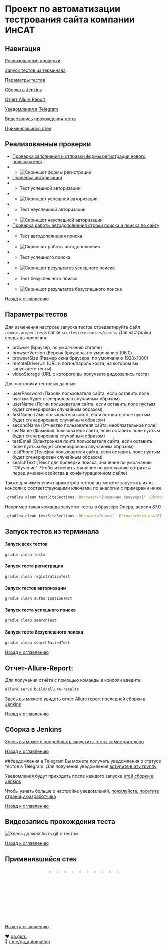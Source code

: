 # Проект по автоматизации тестрования сайта компании ИнСАТ

## Навигация

<a href="#Реализованные-проверки">Реализованные проверки</a>

<a href="#Запуск-тестов-из-терминала">Запуск тестов из терминала</a>

<a href="#Параметры-тестов">Параметры тестов</a>

<a href="#Сборка-в-Jenkins">Сборка в Jenkins</a>

<a href="#Отчет-Allure-Report">Отчет Allure Report</a>

<a href="#Уведомления-в-Telegram">Уведомления в Telegram</a>

<a href="#Видеозапись-прохождения-теста">Видеозапись прохождения теста</a>

<a href="#Применявшийся-стек">Применявшийся стек</a>

## Реализованные проверки

* <a href="#Проверка работы формы регистрации">Проверка заполнения и отправки формы регистрации нового пользователя</a>
* * <img  title="Скриншот формы регистрации" src="readme-files/screenshots/registration_form.png"  alt="Скриншот формы регистрации">
* <a href="#Проверки авторизации">Проверка авторизации</a>
* * Тест успешной авторизации
* * <img  title="Скриншот успешной авторизации" src="readme-files/screenshots/authorisation.png"  alt="Скриншот успешной авторизации">
* * Тест неуспешной авторизации
* * <img  title="Скриншот неуспешной авторизации" src="readme-files/screenshots/unsuccessful_authorisation.png"  alt="Скриншот неуспешной авторизации">
* <a href="#Проверка поиска">Проверка работы автодополнения строки поиска и поиска по сайту</a>
* * Тест автодополнения поиска
* * <img  title="Скриншот работы автодополнения" src="readme-files/screenshots/autocompletion.png"  alt="Скриншот работы автодополнения">
* * Тест успешного поиска
* * <img  title="Скриншот результатов успешного поиска" src="readme-files/screenshots/successful_search.png"  alt="Скриншот результатов успешного поиска">
* * Тест безуспешного поиска
* * <img  title="Скриншот результатов безуспешного поиска" src="readme-files/screenshots/unsuccessful_search.png"  alt="Скриншот результатов безуспешного поиска">

<a href="#Навигация">Назад к оглавлению</a>

## Параметры тестов
Для изменения настроек запуска тестов отредактируйте файл
``
remote.properties
``
в папке
``
src/test/resources/config
``
Для настройки среды выполнения

* browser (Браузер, по умолчанию chrome)
* browserVersion (Версия браузера, по умолчанию 106.0)
* browserSize (Размер окна браузера, по умолчанию 1920x1080)
* remoteDriverUrl (URL и логин/пароль хоста, на котором вы запускаете тесты)
* videoStorage (URL с которого вы получаете видеозапись теста)

Для настройки тестовых данных:

* userPassword (Пароль пользователя сайта, если оставить поле пустым будет сгенерирован случайным образом)
* userName (Логин пользователя сайта, если оставить поле пустым будет сгенерирован случайным образом)
* firstName (Имя пользователя сайта, если оставить поле пустым будет сгенерировано случайным образом)
* secondName (Отчество пользователя сайта, необязательное поле)
* lastName (Фамилия пользователя сайта, если оставить поле пустым будет сгенерирована случайным образом)
* testEmail (Электронная почта пользователя сайта, если оставить поле пустым будет сгенерирована случайным образом)
* testPhone (Телефон пользователя сайта, если оставить поле пустым будет сгенерирован случайным образом)
* searchText (Текст для проверки поиска, значение по умолчанию "Обучение". Чтобы изменить значение по умолчанию сотрите # перед именем свойства в конфигурационном файле)

Также для изменения параметров тестов вы можете запустить их из консоли с соответствующими ключами, по аналогии с примерами ниже

```bash
.gradlew clean testSiteSections -Dbrowser="{Название браузера}" -DbrowserVersion="{Версия браузера}" -DbrowserSize="{}" -DremoteDriverUrl="{https://Имя пользователя:Пароль@Адрес хоста, на котором проводится запуск тестов}"
```
Например такая команда запустит тесты в браузере Опера, версии 87.0
```bash
.gradlew clean testSiteSections -Dbrowser="opera" -DbrowserVersion="87.0"
```


## Запуск тестов из терминала
#### Запуск всех тестов
```bash
gradle clean tests
```
#### Запуск теста регистрации
```bash
gradle clean registrationTest
```
#### Запуск тестов авторизации
```bash
gradle clean authorisationTest
```
#### Запуск теста успешного поиска
```bash
gradle clean searchTest
```
#### Запуск теста безуспешного поиска
```bash
gradle clean searchFailedTest
```
<a href="#Навигация">Назад к оглавлению</a>

## Отчет-Allure-Report:
Для получения отчёта с помощью команды в консоли введите
```bash
allure serve build/allure-results
```

<a target="_blank" href="https://jenkins.autotests.cloud/job/">Здесь вы можете увидеть отчёт Allure report последней сборки в Jenkins</a>

<a href="#Навигация">Назад к оглавлению</a>

## Сборка в Jenkins
<a target="_blank" href="https://jenkins.autotests.cloud/job/">Здесь вы можете попробовать запустить тесты самостоятельно</a>

<a href="#Навигация">Назад к оглавлению</a>

##Уведомления в Telegram
Вы можете получать уведомления о статусе тестов в Telegram.
Для получения уведомления <a target="_blank" href="https://t.me/">вступите в эту группу</a>

Уведомления будут приходить после каждого запуска <a target="_blank" href="https://jenkins.autotests.cloud/job/">этой сборки в Jenkins </a>

Чтобы узнать больше о настройке уведомлений, <a target="_blank" href="https://github.com/qa-guru/allure-notifications">пожалуйста, посетите страницу разработчика</a>

<a href="#Навигация">Назад к оглавлению</a>

## Видеозапись прохождения теста
<p><img src="readme-files/test_video/" alt="Здесь должна быть gif с тестом"></p>

<a href="#Навигация">Назад к оглавлению</a>

## Применявшийся стек
<p align="center">
<img width="4%" title="IntelliJ IDEA" src="readme-files/logo/Intelij_IDEA.svg"  alt="IntelliJ IDEA">
<img width="4%" title="Java" src="readme-files/logo/Java.svg" alt="Java">
<img width="4%" title="Selenide" src="readme-files/logo/Selenide.svg" alt="Selenide">
<img width="4%" title="Selenoid" src="readme-files/logo/Selenoid.svg" alt="Selenoid">
<img width="4%" title="Allure Report" src="readme-files/logo/Allure_Report.svg" alt="Allure Report">
<img width="4%" title="Gradle" src="readme-files/logo/Gradle.svg" alt="Gradle">
<img width="4%" title="JUnit5" src="readme-files/logo/JUnit5.svg" alt="JUnit5">
<img width="4%" title="GitHub" src="readme-files/logo/GitHub.svg" alt="GitHub">
<img width="4%" title="Jenkins" src="readme-files/logo/Jenkins.svg" alt="Jenkins">
<img width="4%" title="Telegram" src="readme-files/logo/Telegram.svg" alt="Telegram">
</p>

<a href="#Навигация">Назад к оглавлению</a>

:heart: <a target="_blank" href="https://qa.guru">qa.guru</a><br/>
:blue_heart: <a target="_blank" href="https://t.me/qa_automation">t.me/qa_automation</a>

